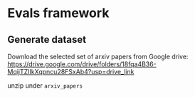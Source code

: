 # Evals framework


## Generate dataset

Download the selected set of arxiv papers from Google drive: 
https://drive.google.com/drive/folders/18fqa4B36-MqijTZIIkXqpncu28FSxAb4?usp=drive_link

unzip under `arxiv_papers`
